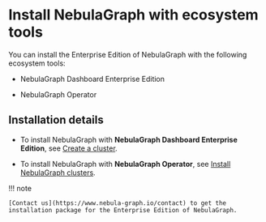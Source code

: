 # Install NebulaGraph with ecosystem tools

You can install the Enterprise Edition of NebulaGraph with the following ecosystem tools:

- NebulaGraph Dashboard Enterprise Edition

- NebulaGraph Operator

## Installation details

- To install NebulaGraph with **NebulaGraph Dashboard Enterprise Edition**, see [Create a cluster](../../nebula-dashboard-ent/3.create-import-dashboard/1.create-cluster.md).

- To install NebulaGraph with **NebulaGraph Operator**, see [Install NebulaGraph clusters](../../k8s-operator/4.cluster-administration/4.1.installation/4.1.1.cluster-install.md).


!!! note

    [Contact us](https://www.nebula-graph.io/contact) to get the installation package for the Enterprise Edition of NebulaGraph.
